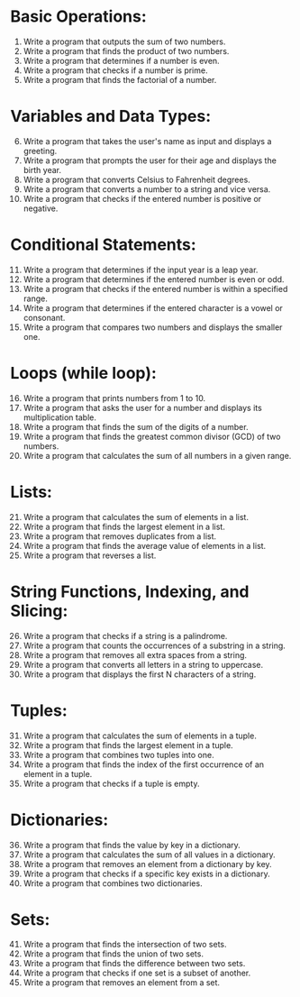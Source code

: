 # Basic Operations:

1. Write a program that outputs the sum of two numbers.
2. Write a program that finds the product of two numbers.
3. Write a program that determines if a number is even.
4. Write a program that checks if a number is prime.
5. Write a program that finds the factorial of a number.

# Variables and Data Types:

6. Write a program that takes the user's name as input and displays a greeting.
7. Write a program that prompts the user for their age and displays the birth year.
8. Write a program that converts Celsius to Fahrenheit degrees.
9. Write a program that converts a number to a string and vice versa.
10. Write a program that checks if the entered number is positive or negative.

# Conditional Statements:

11. Write a program that determines if the input year is a leap year.
12. Write a program that determines if the entered number is even or odd.
13. Write a program that checks if the entered number is within a specified range.
14. Write a program that determines if the entered character is a vowel or consonant.
15. Write a program that compares two numbers and displays the smaller one.

# Loops (while loop):

16. Write a program that prints numbers from 1 to 10.
17. Write a program that asks the user for a number and displays its multiplication table.
18. Write a program that finds the sum of the digits of a number.
19. Write a program that finds the greatest common divisor (GCD) of two numbers.
20. Write a program that calculates the sum of all numbers in a given range.

# Lists:

21. Write a program that calculates the sum of elements in a list.
22. Write a program that finds the largest element in a list.
23. Write a program that removes duplicates from a list.
24. Write a program that finds the average value of elements in a list.
25. Write a program that reverses a list.

# String Functions, Indexing, and Slicing:

26. Write a program that checks if a string is a palindrome.
27. Write a program that counts the occurrences of a substring in a string.
28. Write a program that removes all extra spaces from a string.
29. Write a program that converts all letters in a string to uppercase.
30. Write a program that displays the first N characters of a string.

# Tuples:

31. Write a program that calculates the sum of elements in a tuple.
32. Write a program that finds the largest element in a tuple.
33. Write a program that combines two tuples into one.
34. Write a program that finds the index of the first occurrence of an element in a tuple.
35. Write a program that checks if a tuple is empty.

# Dictionaries:

36. Write a program that finds the value by key in a dictionary.
37. Write a program that calculates the sum of all values in a dictionary.
38. Write a program that removes an element from a dictionary by key.
39. Write a program that checks if a specific key exists in a dictionary.
40. Write a program that combines two dictionaries.

# Sets:

41. Write a program that finds the intersection of two sets.
42. Write a program that finds the union of two sets.
43. Write a program that finds the difference between two sets.
44. Write a program that checks if one set is a subset of another.
45. Write a program that removes an element from a set.
